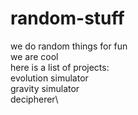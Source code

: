# random-stuff
we do random things for fun\
we are cool\
here is a list of projects:\
evolution simulator\
gravity simulator\
decipherer\
